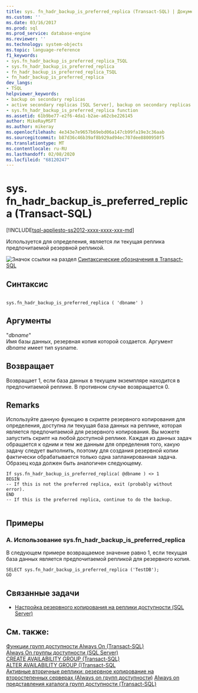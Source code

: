 ```yaml
---
title: sys. fn_hadr_backup_is_preferred_replica (Transact-SQL) | Документация Майкрософт
ms.custom: ''
ms.date: 03/16/2017
ms.prod: sql
ms.prod_service: database-engine
ms.reviewer: ''
ms.technology: system-objects
ms.topic: language-reference
f1_keywords:
- sys.fn_hadr_backup_is_preferred_replica_TSQL
- sys.fn_hadr_backup_is_preferred_replica
- fn_hadr_backup_is_preferred_replica_TSQL
- fn_hadr_backup_is_preferred_replica
dev_langs:
- TSQL
helpviewer_keywords:
- backup on secondary replicas
- active secondary replicas [SQL Server], backup on secondary replicas
- sys.fn_hadr_backup_is_preferred_replica function
ms.assetid: 61b9be77-e2f6-4da1-b2ae-a62cbe226145
author: MikeRayMSFT
ms.author: mikeray
ms.openlocfilehash: 4e343e7e9657b69ebd06a147cb99fa19e3c36aab
ms.sourcegitcommit: b87d36c46b39af8b929ad94ec707dee8800950f5
ms.translationtype: MT
ms.contentlocale: ru-RU
ms.lasthandoff: 02/08/2020
ms.locfileid: "68120247"
---
```

# <a name="sysfn_hadr_backup_is_preferred_replica--transact-sql"></a>sys. fn_hadr_backup_is_preferred_replica (Transact-SQL)
[!INCLUDE[tsql-appliesto-ss2012-xxxx-xxxx-xxx-md](../../includes/tsql-appliesto-ss2012-xxxx-xxxx-xxx-md.md)]

  Используется для определения, является ли текущая реплика предпочитаемой резервной репликой.  
  
 ![Значок ссылки на раздел](../../database-engine/configure-windows/media/topic-link.gif "Значок ссылки на раздел") [Синтаксические обозначения в Transact-SQL](../../t-sql/language-elements/transact-sql-syntax-conventions-transact-sql.md)  
  
## <a name="syntax"></a>Синтаксис  
  
```  
  
sys.fn_hadr_backup_is_preferred_replica ( 'dbname' )  
```  
  
## <a name="arguments"></a>Аргументы  
 "*dbname*"  
 Имя базы данных, резервная копия которой создается. Аргумент *dbname* имеет тип sysname.  
  
## <a name="returns"></a>Возвращает  
 Возвращает 1, если база данных в текущем экземпляре находится в предпочитаемой реплике. В противном случае возвращается 0.  
  
## <a name="remarks"></a>Remarks  
 Используйте данную функцию в скрипте резервного копирования для определения, доступна ли текущая база данных на реплике, которая является предпочитаемой для резервного копирования. Вы можете запустить скрипт на любой доступной реплике. Каждая из данных задач обращается к одним и тем же данным для определения того, какую задачу следует выполнить, поэтому для создания резервной копии фактически обрабатывается только одна запланированная задача. Образец кода должен быть аналогичен следующему.  
  
```  
If sys.fn_hadr_backup_is_preferred_replica( @dbname ) <> 1   
BEGIN  
-- If this is not the preferred replica, exit (probably without error).  
END  
-- If this is the preferred replica, continue to do the backup.  
  
```  
  
## <a name="examples"></a>Примеры  
  
### <a name="a-using-sysfn_hadr_backup_is_preferred_replica"></a>A. Использование sys.fn_hadr_backup_is_preferred_replica  
 В следующем примере возвращаемое значение равно 1, если текущая база данных является предпочитаемой репликой для резервного копия.  
  
```  
SELECT sys.fn_hadr_backup_is_preferred_replica ('TestDB');  
GO  
```  
  
##  <a name="RelatedTasks"></a> Связанные задачи  
  
-   [Настройка резервного копирования на реплики доступности &#40;SQL Server&#41;](../../database-engine/availability-groups/windows/configure-backup-on-availability-replicas-sql-server.md)  
  
## <a name="see-also"></a>См. также:  
 [Функции групп доступности Always On &#40;Transact-SQL&#41;](../../relational-databases/system-functions/always-on-availability-groups-functions-transact-sql.md)   
 [Always On группы доступности &#40;SQL Server&#41;](../../database-engine/availability-groups/windows/always-on-availability-groups-sql-server.md)   
 [CREATE AVAILABILITY GROUP (Transact-SQL)](../../t-sql/statements/create-availability-group-transact-sql.md)   
 [ALTER AVAILABILITY GROUP &#40;&#41;Transact-SQL](../../t-sql/statements/alter-availability-group-transact-sql.md)   
 [Активные вторичные реплики: резервное копирование на второстепенных серверах &#40;Always on групп доступности&#41;](../../database-engine/availability-groups/windows/active-secondaries-backup-on-secondary-replicas-always-on-availability-groups.md) [Always on представления каталога групп доступности &#40;Transact-SQL&#41;](../../relational-databases/system-catalog-views/always-on-availability-groups-catalog-views-transact-sql.md)      
  
  
